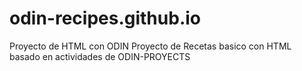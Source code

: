 # odin-recipes.github.io
Proyecto de HTML con ODIN 
Proyecto de Recetas basico con HTML basado en actividades de ODIN-PROYECTS
